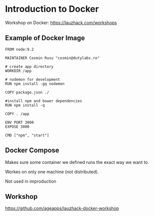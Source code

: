 # Introduction to Docker

Workshop on Docker: https://lauzhack.com/workshops

## Example of Docker Image
```
FROM node:9.2

MAINTAINER Cosmin Rusu "cosmin@dutylabs.ro"

# create app directory
WORKDIR /app

# nodemon for development
RUN npm install -gq nodemon

COPY package.json ./

#install npm and bower dependencies
RUN npm install -q

COPY . /app

ENV PORT 3000
EXPOSE 3000

CMD ["npm", "start"]

```

## Docker Compose

Makes sure some container we defined runs the exact way
we want to.

Workes on only one machine (not distributed).

Not used in improduction

## Workshop
https://github.com/ageapps/lauzhack-docker-workshop
